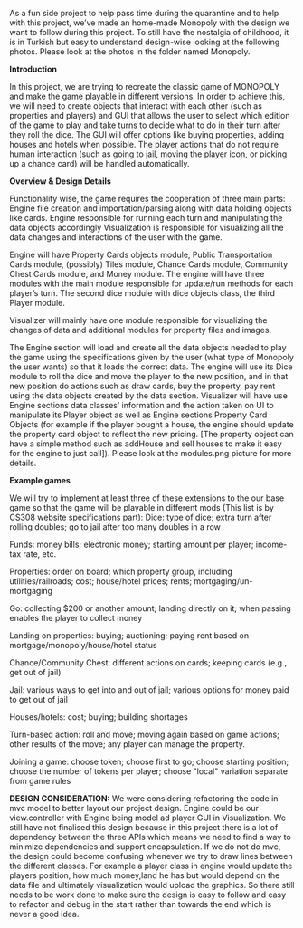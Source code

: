 
As a fun side project to help pass time during the quarantine and to help with this project, 
we’ve made an home-made Monopoly with the design we want to follow during this project. To still have the nostalgia of childhood, it is in Turkish but easy
to understand design-wise looking at the following photos. 
Please look at the photos in the folder named Monopoly.


**Introduction**

In this project, we are trying to recreate the classic game of MONOPOLY and make the game playable in different versions. In order to achieve this, we will need to create objects that interact with each other 
(such as properties and players) and GUI that allows the user to select which edition of the game to play and 
take turns to decide what to do in their turn after they roll the dice. 
The GUI will offer options like buying properties, adding houses and hotels when possible. 
The player actions that do not require human interaction (such as going to jail,
 moving the player icon, or picking up a chance card) will be handled automatically.
 
**Overview & Design Details**

Functionality wise, the game requires the cooperation of three main parts:
Engine file creation and importation/parsing along with data holding objects like cards.
Engine responsible for running each turn and manipulating the data objects accordingly
Visualization is responsible for visualizing all the data changes and interactions of the user with the game.

Engine will have Property Cards objects module, Public Transportation Cards module, (possibly) Tiles module, Chance Cards module, Community Chest Cards module, and Money module.
The engine will have three modules with the main module responsible for update/run methods for each player’s turn. The second dice module with dice objects class, the third Player module. 

Visualizer will mainly have one module responsible for visualizing the changes of data and additional modules for property files and images. 

The Engine section will load and create all the data objects needed to play the game using the specifications given by the user (what type of Monopoly the user wants) 
so that it loads the correct data. The engine will use its Dice module to roll the dice and move the player to the new position, and in that new position do actions such as draw cards, 
buy the property, pay rent using the data objects created by the data section. Visualizer will have use Engine sections data classes’ information and the action taken on UI to
manipulate its Player object as well as Engine sections Property Card Objects (for example if the player bought a house, 
the engine should update the property card object to reflect the new pricing.
[The property object can have a simple method such as addHouse and sell houses to make it easy for the engine to just call]).
Please look at the modules.png picture for more details.

**Example games**

We will try to implement at least three of these extensions to the our base game so that the game will be playable in different mods (This list is by CS308 website specifications part):
Dice: type of dice; extra turn after rolling doubles; go to jail after too many doubles in a row

Funds: money bills; electronic money; starting amount per player; income-tax rate, etc.

Properties: order on board; which property group, including utilities/railroads; cost; house/hotel prices; rents; mortgaging/un-mortgaging

Go: collecting $200 or another amount; landing directly on it; when passing enables the player to collect money

Landing on properties: buying; auctioning; paying rent based on mortgage/monopoly/house/hotel status

Chance/Community Chest: different actions on cards; keeping cards (e.g., get out of jail)

Jail: various ways to get into and out of jail; various options for money paid to get out of jail

Houses/hotels: cost; buying; building shortages

Turn-based action: roll and move; moving again based on game actions; other results of the move; any player can manage the property.

Joining a game: choose token; choose first to go; choose starting position; choose the number of tokens per player; choose "local" variation separate from game rules


**DESIGN CONSIDERATION:**
We were considering refactoring the code in mvc model to better layout our project design.
Engine could be our view.controller with Engine being model ad player GUI in Visualization.
We still have not finalised this design because in this project there is a lot of dependency
between the three APIs which means we need to find a way to minimize dependencies and 
support encapsulation. If we do not do mvc, the design could become confusing whenever we
try to draw lines between the different classes. For example a player class in engine would
update the players position, how much money,land he has but would depend on the data file
and ultimately visualization would upload the graphics.
So there still needs to be work done to make sure the design is easy to follow and easy to
refactor and debug in the start rather than towards the end which is never a good idea.